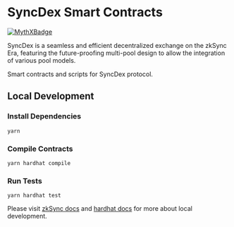 # SyncDex Smart Contracts
[![MythXBadge](https://badgen.net/https/api.mythx.io/v1/projects/c7d96902-7ec0-4d35-b008-71da992bca06/badge/data?cache=300&icon=https://raw.githubusercontent.com/ConsenSys/mythx-github-badge/main/logo_white.svg)](https://docs.mythx.io/dashboard/github-badges)

SyncDex is a seamless and efficient decentralized exchange on the zkSync Era, featuring the future-proofing multi-pool design to allow the integration of various pool models.

Smart contracts and scripts for SyncDex protocol.

## Local Development

### Install Dependencies

`yarn`

### Compile Contracts

`yarn hardhat compile`

### Run Tests

`yarn hardhat test`

Please visit [zkSync docs](https://v2-docs.zksync.io/api/hardhat/reference.html#matterlabs-hardhat-zksync-solc) and [hardhat docs](https://hardhat.org/getting-started/) for more about local development.
